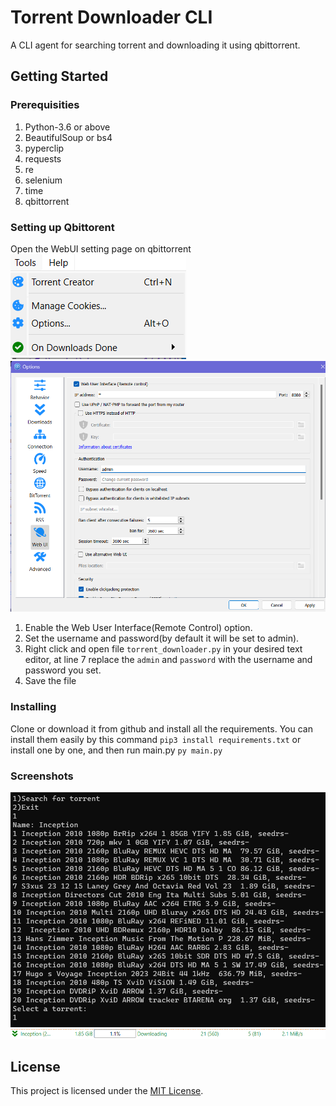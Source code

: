 # Torrent Downloader CLI

A CLI agent for searching torrent and downloading it using qbittorrent.

## Getting Started
### Prerequisities
1. Python-3.6 or above
2. BeautifulSoup or bs4
3. pyperclip
4. requests
5. re
6. selenium
7. time
8. qbittorrent

### Setting up Qbittorent
Open the WebUI setting page on qbittorrent
![qbit_settings_open](screenshots/qbit_settings_open.png)
![qbit_webui](screenshots/qbit_webui.png)

1. Enable the Web User Interface(Remote Control) option.
2. Set the username and password(by default it will be set to admin).
3. Right click and open file `torrent_downloader.py` in your desired text editor, at line 7 replace the `admin` and `password` with the username and password you set.
4. Save the file

### Installing
Clone or download it from github and install all the requirements. You can install them easily by this command `pip3 install requirements.txt` or install one by one, and then run main.py
`py main.py`

### Screenshots
![CLI](screenshots/result_terminal.png)
![qbit](screenshots/result_qbit.png)


## License
This project is licensed under the [MIT License](LICENSE).

